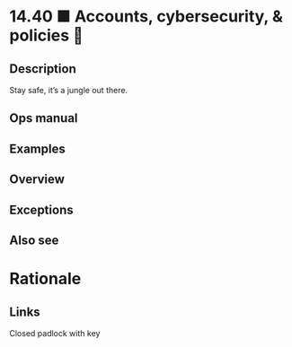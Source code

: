 # 14.40 ■ Accounts, cybersecurity, & policies 🔐

## Description

Stay safe, it’s a jungle out there.

## Ops manual

## Examples

## Overview

## Exceptions

## Also see

# Rationale

## Links

Closed padlock with key
